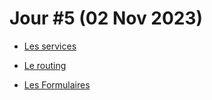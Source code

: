 # Jour #5 (02 Nov 2023)

- [Les services](https://rblmdst.github.io/angular-training-gdg-lome/08-les-services)

- [Le routing](https://rblmdst.github.io/angular-training-gdg-lome/09-routing)

- [Les Formulaires](https://rblmdst.github.io/angular-training-gdg-lome/10-les-formulaires)

